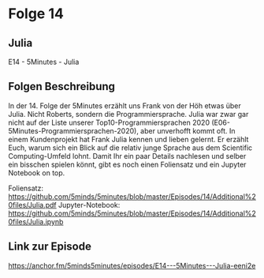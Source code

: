 # Folge 14
## Julia
E14 - 5Minutes - Julia
## Folgen Beschreibung
In der 14. Folge der 5Minutes erzählt uns Frank von der Höh etwas über Julia. Nicht Roberts, sondern die Programmiersprache.
Julia war zwar gar nicht auf der Liste unserer Top10-Programmiersprachen 2020 (E06-5Minutes-Programmiersprachen-2020), aber unverhofft kommt oft. In einem Kundenprojekt hat Frank Julia kennen und lieben gelernt. Er erzählt Euch, warum sich ein Blick auf die relativ junge Sprache aus dem Scientific Computing-Umfeld lohnt. Damit Ihr ein paar Details nachlesen und selber ein bisschen spielen könnt, gibt es noch einen Foliensatz und ein Jupyter Notebook on top.

Foliensatz: https://github.com/5minds/5minutes/blob/master/Episodes/14/Additional%20files/Julia.pdf
Jupyter-Notebook: https://github.com/5minds/5minutes/blob/master/Episodes/14/Additional%20files/Julia.ipynb

## Link zur Episode

https://anchor.fm/5minds5minutes/episodes/E14---5Minutes---Julia-eeni2e